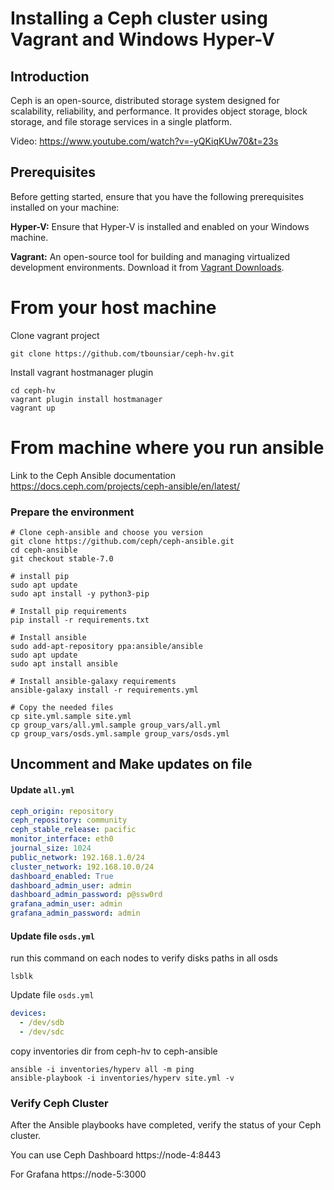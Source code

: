 # Installing a Ceph cluster using Vagrant and Windows Hyper-V

## Introduction
Ceph is an open-source, distributed storage system designed for scalability, reliability, and performance.
It provides object storage, block storage, and file storage services in a single platform.

Video: https://www.youtube.com/watch?v=-yQKiqKUw70&t=23s

## Prerequisites
Before getting started, ensure that you have the following prerequisites installed on your machine:

**Hyper-V:** Ensure that Hyper-V is installed and enabled on your Windows machine.

**Vagrant:** An open-source tool for building and managing virtualized development environments. Download it from [Vagrant Downloads](https://developer.hashicorp.com/vagrant/downloads).

# From your host machine
Clone vagrant project
```shell
git clone https://github.com/tbounsiar/ceph-hv.git
```

Install vagrant hostmanager plugin
```shell
cd ceph-hv
vagrant plugin install hostmanager
vagrant up
```

# From machine where you run ansible

Link to the Ceph Ansible documentation
https://docs.ceph.com/projects/ceph-ansible/en/latest/

### Prepare the environment
````shell
# Clone ceph-ansible and choose you version
git clone https://github.com/ceph/ceph-ansible.git
cd ceph-ansible
git checkout stable-7.0

# install pip
sudo apt update
sudo apt install -y python3-pip

# Install pip requirements
pip install -r requirements.txt

# Install ansible
sudo add-apt-repository ppa:ansible/ansible
sudo apt update
sudo apt install ansible

# Install ansible-galaxy requirements
ansible-galaxy install -r requirements.yml

# Copy the needed files
cp site.yml.sample site.yml
cp group_vars/all.yml.sample group_vars/all.yml
cp group_vars/osds.yml.sample group_vars/osds.yml
````

## Uncomment and Make updates on file 

#### Update `all.yml`
```yml
ceph_origin: repository
ceph_repository: community
ceph_stable_release: pacific
monitor_interface: eth0
journal_size: 1024
public_network: 192.168.1.0/24
cluster_network: 192.168.10.0/24
dashboard_enabled: True
dashboard_admin_user: admin
dashboard_admin_password: p@ssw0rd
grafana_admin_user: admin
grafana_admin_password: admin
```

#### Update file `osds.yml`
run this command on each nodes to verify disks paths in all osds
```shell
lsblk
```
Update file `osds.yml`
```yml
devices:
  - /dev/sdb
  - /dev/sdc
```

copy inventories dir from ceph-hv to ceph-ansible

````shell
ansible -i inventories/hyperv all -m ping
ansible-playbook -i inventories/hyperv site.yml -v
````
### Verify Ceph Cluster

After the Ansible playbooks have completed, verify the status of your Ceph cluster.

You can use Ceph Dashboard https://node-4:8443

For Grafana https://node-5:3000